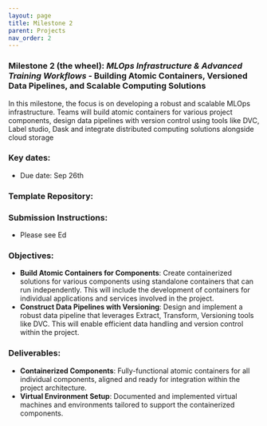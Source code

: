 ```yaml
---
layout: page
title: Milestone 2
parent: Projects
nav_order: 2
---
```


### Milestone 2 (the wheel): *MLOps Infrastructure & Advanced Training Workflows -* Building Atomic Containers, Versioned Data Pipelines, and Scalable Computing Solutions

In this milestone, the focus is on developing a robust and scalable MLOps infrastructure. Teams will build atomic containers for various project components, design data pipelines with version control using tools like DVC, Label studio, Dask and integrate distributed computing solutions alongside cloud storage

### Key dates:

- Due date: Sep 26th

### Template Repository: 

### Submission Instructions: 

- Please see Ed

### Objectives:

- **Build Atomic Containers for Components**: Create containerized solutions for various components using standalone containers that can run independently. This will include the development of containers for individual applications and services involved in the project.
- **Construct Data Pipelines with Versioning**: Design and implement a robust data pipeline that leverages Extract, Transform, Versioning tools like DVC. This will enable efficient data handling and version control within the project.

### Deliverables:

- **Containerized Components**: Fully-functional atomic containers for all individual components, aligned and ready for integration within the project architecture.
- **Virtual Environment Setup**: Documented and implemented virtual machines and environments tailored to support the containerized components.

